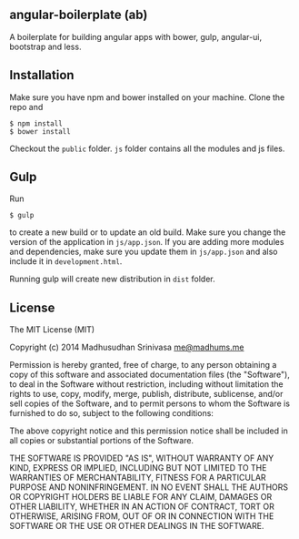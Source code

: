 ## angular-boilerplate (ab)
A boilerplate for building angular apps with bower, gulp, angular-ui, bootstrap and less.

## Installation

Make sure you have npm and bower installed on your machine. Clone the repo and

```
$ npm install
$ bower install
```

Checkout the `public` folder. `js` folder contains all the modules and js files.

## Gulp

Run

```
$ gulp
```

to create a new build or to update an old build. Make sure you change the version of the application in `js/app.json`. If you are adding more modules and dependencies, make sure you update them in `js/app.json` and also include it in `development.html`.

Running gulp will create new distribution in `dist` folder.

## License

The MIT License (MIT)

Copyright (c) 2014 Madhusudhan Srinivasa <me@madhums.me>

Permission is hereby granted, free of charge, to any person obtaining a copy
of this software and associated documentation files (the "Software"), to deal
in the Software without restriction, including without limitation the rights
to use, copy, modify, merge, publish, distribute, sublicense, and/or sell
copies of the Software, and to permit persons to whom the Software is
furnished to do so, subject to the following conditions:

The above copyright notice and this permission notice shall be included in all
copies or substantial portions of the Software.

THE SOFTWARE IS PROVIDED "AS IS", WITHOUT WARRANTY OF ANY KIND, EXPRESS OR
IMPLIED, INCLUDING BUT NOT LIMITED TO THE WARRANTIES OF MERCHANTABILITY,
FITNESS FOR A PARTICULAR PURPOSE AND NONINFRINGEMENT. IN NO EVENT SHALL THE
AUTHORS OR COPYRIGHT HOLDERS BE LIABLE FOR ANY CLAIM, DAMAGES OR OTHER
LIABILITY, WHETHER IN AN ACTION OF CONTRACT, TORT OR OTHERWISE, ARISING FROM,
OUT OF OR IN CONNECTION WITH THE SOFTWARE OR THE USE OR OTHER DEALINGS IN THE
SOFTWARE.
